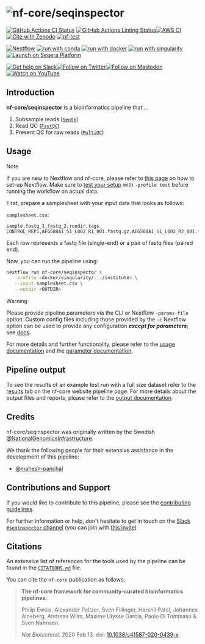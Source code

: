 <h1>
  <picture>
    <source media="(prefers-color-scheme: dark)" srcset="docs/images/nf-core-seqinspector_logo_dark.png">
    <img alt="nf-core/seqinspector" src="docs/images/nf-core-seqinspector_logo_light.png">
  </picture>
</h1>

[![GitHub Actions CI Status](https://github.com/nf-core/seqinspector/actions/workflows/ci.yml/badge.svg)](https://github.com/nf-core/seqinspector/actions/workflows/ci.yml)
[![GitHub Actions Linting Status](https://github.com/nf-core/seqinspector/actions/workflows/linting.yml/badge.svg)](https://github.com/nf-core/seqinspector/actions/workflows/linting.yml)[![AWS CI](https://img.shields.io/badge/CI%20tests-full%20size-FF9900?labelColor=000000&logo=Amazon%20AWS)](https://nf-co.re/seqinspector/results)[![Cite with Zenodo](http://img.shields.io/badge/DOI-10.5281/zenodo.XXXXXXX-1073c8?labelColor=000000)](https://doi.org/10.5281/zenodo.XXXXXXX)
[![nf-test](https://img.shields.io/badge/unit_tests-nf--test-337ab7.svg)](https://www.nf-test.com)

[![Nextflow](https://img.shields.io/badge/nextflow%20DSL2-%E2%89%A524.04.2-23aa62.svg)](https://www.nextflow.io/)
[![run with conda](http://img.shields.io/badge/run%20with-conda-3EB049?labelColor=000000&logo=anaconda)](https://docs.conda.io/en/latest/)
[![run with docker](https://img.shields.io/badge/run%20with-docker-0db7ed?labelColor=000000&logo=docker)](https://www.docker.com/)
[![run with singularity](https://img.shields.io/badge/run%20with-singularity-1d355c.svg?labelColor=000000)](https://sylabs.io/docs/)
[![Launch on Seqera Platform](https://img.shields.io/badge/Launch%20%F0%9F%9A%80-Seqera%20Platform-%234256e7)](https://cloud.seqera.io/launch?pipeline=https://github.com/nf-core/seqinspector)

[![Get help on Slack](http://img.shields.io/badge/slack-nf--core%20%23seqinspector-4A154B?labelColor=000000&logo=slack)](https://nfcore.slack.com/channels/seqinspector)[![Follow on Twitter](http://img.shields.io/badge/twitter-%40nf__core-1DA1F2?labelColor=000000&logo=twitter)](https://twitter.com/nf_core)[![Follow on Mastodon](https://img.shields.io/badge/mastodon-nf__core-6364ff?labelColor=FFFFFF&logo=mastodon)](https://mstdn.science/@nf_core)[![Watch on YouTube](http://img.shields.io/badge/youtube-nf--core-FF0000?labelColor=000000&logo=youtube)](https://www.youtube.com/c/nf-core)

## Introduction

**nf-core/seqinspector** is a bioinformatics pipeline that ...

<!-- TODO nf-core:
   Complete this sentence with a 2-3 sentence summary of what types of data the pipeline ingests, a brief overview of the
   major pipeline sections and the types of output it produces. You're giving an overview to someone new
   to nf-core here, in 15-20 seconds. For an example, see https://github.com/nf-core/rnaseq/blob/master/README.md#introduction
-->

<!-- TODO nf-core: Include a figure that guides the user through the major workflow steps. Many nf-core
     workflows use the "tube map" design for that. See https://nf-co.re/docs/contributing/design_guidelines#examples for examples.   -->
<!-- TODO nf-core: Fill in short bullet-pointed list of the default steps in the pipeline -->

1. Subsample reads ([`Seqtk`](https://github.com/lh3/seqtk))
2. Read QC ([`FastQC`](https://www.bioinformatics.babraham.ac.uk/projects/fastqc/))
3. Present QC for raw reads ([`MultiQC`](http://multiqc.info/))

## Usage

> [!NOTE]
> If you are new to Nextflow and nf-core, please refer to [this page](https://nf-co.re/docs/usage/installation) on how to set-up Nextflow. Make sure to [test your setup](https://nf-co.re/docs/usage/introduction#how-to-run-a-pipeline) with `-profile test` before running the workflow on actual data.

First, prepare a samplesheet with your input data that looks as follows:

`samplesheet.csv`:

```csv
sample,fastq_1,fastq_2,rundir,tags
CONTROL_REP1,AEG588A1_S1_L002_R1_001.fastq.gz,AEG588A1_S1_L002_R2_001.fastq.gz,200624_A00834_0183_BHMTFYDRXX,lane1:project5:group2
```

Each row represents a fastq file (single-end) or a pair of fastq files (paired end).

Now, you can run the pipeline using:

```bash
nextflow run nf-core/seqinspector \
   -profile <docker/singularity/.../institute> \
   --input samplesheet.csv \
   --outdir <OUTDIR>
```

> [!WARNING]
> Please provide pipeline parameters via the CLI or Nextflow `-params-file` option. Custom config files including those provided by the `-c` Nextflow option can be used to provide any configuration _**except for parameters**_; see [docs](https://nf-co.re/docs/usage/getting_started/configuration#custom-configuration-files).

For more details and further functionality, please refer to the [usage documentation](https://nf-co.re/seqinspector/usage) and the [parameter documentation](https://nf-co.re/seqinspector/parameters).

## Pipeline output

To see the results of an example test run with a full size dataset refer to the [results](https://nf-co.re/seqinspector/results) tab on the nf-core website pipeline page.
For more details about the output files and reports, please refer to the
[output documentation](https://nf-co.re/seqinspector/output).

## Credits

nf-core/seqinspector was originally written by the Swedish [@NationalGenomicsInfrastructure](https://github.com/NationalGenomicsInfrastructure/).

We thank the following people for their extensive assistance in the development of this pipeline:

- [@mahesh-panchal](https://github.com/mahesh-panchal)

## Contributions and Support

If you would like to contribute to this pipeline, please see the [contributing guidelines](.github/CONTRIBUTING.md).

For further information or help, don't hesitate to get in touch on the [Slack `#seqinspector` channel](https://nfcore.slack.com/channels/seqinspector) (you can join with [this invite](https://nf-co.re/join/slack)).

## Citations

<!-- TODO nf-core: Add citation for pipeline after first release. Uncomment lines below and update Zenodo doi and badge at the top of this file. -->
<!-- If you use nf-core/seqinspector for your analysis, please cite it using the following doi: [10.5281/zenodo.XXXXXX](https://doi.org/10.5281/zenodo.XXXXXX) -->

<!-- TODO nf-core: Add bibliography of tools and data used in your pipeline -->

An extensive list of references for the tools used by the pipeline can be found in the [`CITATIONS.md`](CITATIONS.md) file.

You can cite the `nf-core` publication as follows:

> **The nf-core framework for community-curated bioinformatics pipelines.**
>
> Philip Ewels, Alexander Peltzer, Sven Fillinger, Harshil Patel, Johannes Alneberg, Andreas Wilm, Maxime Ulysse Garcia, Paolo Di Tommaso & Sven Nahnsen.
>
> _Nat Biotechnol._ 2020 Feb 13. doi: [10.1038/s41587-020-0439-x](https://dx.doi.org/10.1038/s41587-020-0439-x).
